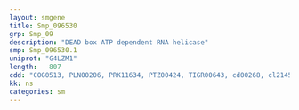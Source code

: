 ```yaml
---
layout: smgene
title: Smp_096530
grp: Smp_09
description: "DEAD box ATP dependent RNA helicase"
smp: Smp_096530.1
uniprot: "G4LZM1"
length:   807
cdd: "COG0513, PLN00206, PRK11634, PTZ00424, TIGR00643, cd00268, cl21455, pfam00270, smart00487"
kk: ns
categories: sm
---
```

